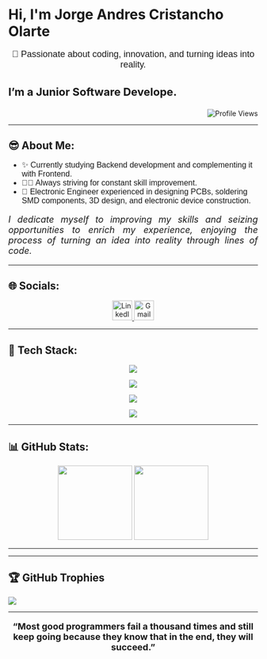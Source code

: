 <h1 align="left"><b>Hi, I'm Jorge Andres Cristancho Olarte</b></h1>

<p align="center" style="font-size: 18px; font-family: 'Arial', sans-serif;">🚀 Passionate about coding, innovation, and turning ideas into reality.</p>

<h3 style="font-size: 22px; font-weight: bold; font color="#6a0dad">I’m a Junior Software Develope.</h3>


<p align="right">
    <img src="https://komarev.com/ghpvc/?username=jcristancho2&label=Profile%20views&color=2d0447&style=flat" alt="Profile Views" />
</p>

<hr>

## 😎 About Me:

<ul style="font-size: 16px; font-family: 'Arial', sans-serif;">
    <li>✨ Currently studying Backend development and complementing it with Frontend.</li>
    <li>🧑‍💻 Always striving for constant skill improvement.</li>
    <li>🤝 Electronic Engineer experienced in designing PCBs, soldering SMD components, 3D design, and electronic device construction.</li>
</ul>

<p style="font-size: 18px; font-style: italic; text-align: justify;">I dedicate myself to improving my skills and seizing opportunities to enrich my experience, enjoying the process of turning an idea into reality through lines of code.</p>

<hr>

## 🌐 Socials:

<p align="center">
  <a href="https://www.linkedin.com/in/jorge-andres-cristancho-olarte-478062283/" target="_blank">
    <img src="https://skillicons.dev/icons?i=linkedin" alt="LinkedIn" height="40" width="40"/>
  </a>
  <a href="mailto:jcristancho2@gmail.com" target="_blank">
    <img src="https://skillicons.dev/icons?i=gmail" alt="Gmail" height="40" width="40"/>
  </a>
</p>
<hr>

## 🚀 Tech Stack:

<div align="center">
    <p align="center">
          <a href="https://skillicons.dev">
            <img src="https://skillicons.dev/icons?i=arduino,matlab,obsidian,figma,python" />
          </a>
    </p>
    <p align="center">
          <a href="https://skillicons.dev">
            <img src="https://skillicons.dev/icons?i=html,css,js,tailwind,bootstrap,react,vite" />
          </a>
    </p>
     <p align="center">
          <a href="https://skillicons.dev">
            <img src="https://skillicons.dev/icons?i=mysql" />
          </a>
    </p>
    <p align="center">
          <a href="https://skillicons.dev">
            <img src="https://skillicons.dev/icons?i=vscode,github,git" />
          </a>
    </p>
</div>

<hr>

## 📊 GitHub Stats:


<div align="center">

  <img height="150" style="max-width: 100%;" src="https://github-readme-stats.vercel.app/api/top-langs/?username=jcristancho2&layout=compact&theme=midnight-purple&hide_border=true"/>

      
  <img height="150" style="max-width: 100%;" src="https://github-readme-stats.vercel.app/api?username=jcristancho2&show_icons=true&include_all_commits=true&count_private=true&theme=midnight-purple&rank_icon=github&hide_border=true"/>

</div>

<hr>

<hr>

## 🏆 GitHub Trophies


<div class="trophy-container">
    <img src="https://github-profile-trophy.vercel.app/?username=jcristancho2&theme=onedark&no-frame=false&no-bg=false&margin-w=4"/>
</div>

<hr>

<p style="font-size: 18px; font-weight: bold; text-align: center;">“Most good programmers fail a thousand times and still keep going because they know that in the end, they will succeed.”</p>
